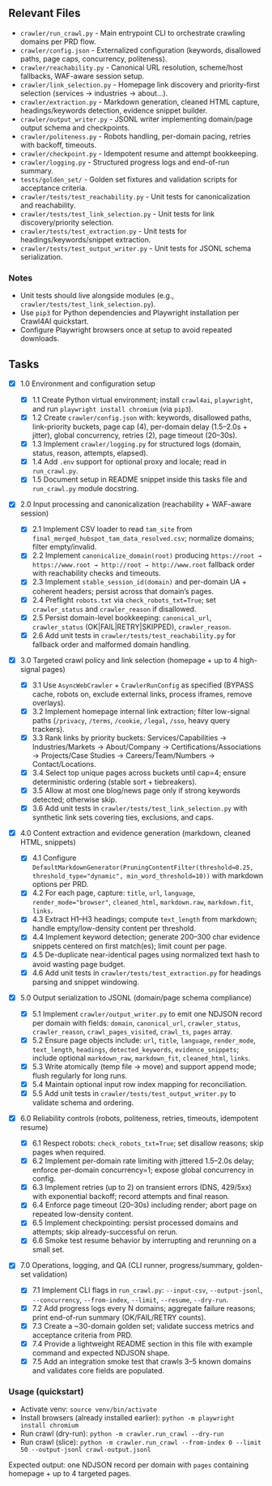 <!--
Purpose: Task list derived from PRD to implement a targeted domain crawler using Crawl4AI.
Description: High-level parent tasks with detailed sub-tasks, aligned with `prd-targeted-domain-crawler.md` and `generate-tasks-from-prd.md`.
Key Sections: Relevant Files, Notes, Tasks.
AIDEV-NOTE: Sub-tasks added after user confirmation per process.
-->

## Relevant Files

- `crawler/run_crawl.py` - Main entrypoint CLI to orchestrate crawling domains per PRD flow.
- `crawler/config.json` - Externalized configuration (keywords, disallowed paths, page caps, concurrency, politeness).
- `crawler/reachability.py` - Canonical URL resolution, scheme/host fallbacks, WAF-aware session setup.
- `crawler/link_selection.py` - Homepage link discovery and priority-first selection (services → industries → about...).
- `crawler/extraction.py` - Markdown generation, cleaned HTML capture, headings/keywords detection, evidence snippet builder.
- `crawler/output_writer.py` - JSONL writer implementing domain/page output schema and checkpoints.
- `crawler/politeness.py` - Robots handling, per-domain pacing, retries with backoff, timeouts.
- `crawler/checkpoint.py` - Idempotent resume and attempt bookkeeping.
- `crawler/logging.py` - Structured progress logs and end-of-run summary.
- `tests/golden_set/` - Golden set fixtures and validation scripts for acceptance criteria.
- `crawler/tests/test_reachability.py` - Unit tests for canonicalization and reachability.
- `crawler/tests/test_link_selection.py` - Unit tests for link discovery/priority selection.
- `crawler/tests/test_extraction.py` - Unit tests for headings/keywords/snippet extraction.
- `crawler/tests/test_output_writer.py` - Unit tests for JSONL schema serialization.

### Notes

- Unit tests should live alongside modules (e.g., `crawler/tests/test_link_selection.py`).
- Use `pip3` for Python dependencies and Playwright installation per Crawl4AI quickstart.
- Configure Playwright browsers once at setup to avoid repeated downloads.

## Tasks

- [x] 1.0 Environment and configuration setup

  - [x] 1.1 Create Python virtual environment; install `crawl4ai`, `playwright`, and run `playwright install chromium` (via `pip3`).
  - [x] 1.2 Create `crawler/config.json` with: keywords, disallowed paths, link-priority buckets, page cap (4), per-domain delay (1.5–2.0s + jitter), global concurrency, retries (2), page timeout (20–30s).
  - [x] 1.3 Implement `crawler/logging.py` for structured logs (domain, status, reason, attempts, elapsed).
  - [x] 1.4 Add `.env` support for optional proxy and locale; read in `run_crawl.py`.
  - [x] 1.5 Document setup in README snippet inside this tasks file and `run_crawl.py` module docstring.

- [x] 2.0 Input processing and canonicalization (reachability + WAF-aware session)

  - [x] 2.1 Implement CSV loader to read `tam_site` from `final_merged_hubspot_tam_data_resolved.csv`; normalize domains; filter empty/invalid.
  - [x] 2.2 Implement `canonicalize_domain(root)` producing `https://root → https://www.root → http://root → http://www.root` fallback order with reachability checks and timeouts.
  - [x] 2.3 Implement `stable_session_id(domain)` and per-domain UA + coherent headers; persist across that domain’s pages.
  - [x] 2.4 Preflight `robots.txt` via `check_robots_txt=True`; set `crawler_status` and `crawler_reason` if disallowed.
  - [x] 2.5 Persist domain-level bookkeeping: `canonical_url`, `crawler_status` (OK|FAIL|RETRY|SKIPPED), `crawler_reason`.
  - [x] 2.6 Add unit tests in `crawler/tests/test_reachability.py` for fallback order and malformed domain handling.

- [x] 3.0 Targeted crawl policy and link selection (homepage + up to 4 high-signal pages)

  - [x] 3.1 Use `AsyncWebCrawler` + `CrawlerRunConfig` as specified (BYPASS cache, robots on, exclude external links, process iframes, remove overlays).
  - [x] 3.2 Implement homepage internal link extraction; filter low-signal paths (`/privacy`, `/terms`, `/cookie`, `/legal`, `/sso`, heavy query trackers).
  - [x] 3.3 Rank links by priority buckets: Services/Capabilities → Industries/Markets → About/Company → Certifications/Associations → Projects/Case Studies → Careers/Team/Numbers → Contact/Locations.
  - [x] 3.4 Select top unique pages across buckets until cap=4; ensure deterministic ordering (stable sort + tiebreakers).
  - [x] 3.5 Allow at most one blog/news page only if strong keywords detected; otherwise skip.
  - [x] 3.6 Add unit tests in `crawler/tests/test_link_selection.py` with synthetic link sets covering ties, exclusions, and caps.

- [x] 4.0 Content extraction and evidence generation (markdown, cleaned HTML, snippets)

  - [x] 4.1 Configure `DefaultMarkdownGenerator(PruningContentFilter(threshold≈0.25, threshold_type="dynamic", min_word_threshold=10))` with markdown options per PRD.
  - [x] 4.2 For each page, capture: `title`, `url`, `language`, `render_mode="browser"`, `cleaned_html`, `markdown.raw`, `markdown.fit`, `links`.
  - [x] 4.3 Extract H1–H3 headings; compute `text_length` from markdown; handle empty/low-density content per threshold.
  - [x] 4.4 Implement keyword detection; generate 200–300 char evidence snippets centered on first match(es); limit count per page.
  - [x] 4.5 De-duplicate near-identical pages using normalized text hash to avoid wasting page budget.
  - [x] 4.6 Add unit tests in `crawler/tests/test_extraction.py` for headings parsing and snippet windowing.

- [x] 5.0 Output serialization to JSONL (domain/page schema compliance)

  - [x] 5.1 Implement `crawler/output_writer.py` to emit one NDJSON record per domain with fields: `domain`, `canonical_url`, `crawler_status`, `crawler_reason`, `crawl_pages_visited`, `crawl_ts`, `pages` array.
  - [x] 5.2 Ensure page objects include: `url`, `title`, `language`, `render_mode`, `text_length`, `headings`, `detected_keywords`, `evidence_snippets`; include optional `markdown_raw`, `markdown_fit`, `cleaned_html`, `links`.
  - [x] 5.3 Write atomically (temp file → move) and support append mode; flush regularly for long runs.
  - [x] 5.4 Maintain optional input row index mapping for reconciliation.
  - [x] 5.5 Add unit tests in `crawler/tests/test_output_writer.py` to validate schema and ordering.

- [x] 6.0 Reliability controls (robots, politeness, retries, timeouts, idempotent resume)

  - [x] 6.1 Respect robots: `check_robots_txt=True`; set disallow reasons; skip pages when required.
  - [x] 6.2 Implement per-domain rate limiting with jittered 1.5–2.0s delay; enforce per-domain concurrency=1; expose global concurrency in config.
  - [x] 6.3 Implement retries (up to 2) on transient errors (DNS, 429/5xx) with exponential backoff; record attempts and final reason.
  - [x] 6.4 Enforce page timeout (20–30s) including render; abort page on repeated low-density content.
  - [x] 6.5 Implement checkpointing: persist processed domains and attempts; skip already-successful on rerun.
  - [x] 6.6 Smoke test resume behavior by interrupting and rerunning on a small set.

- [x] 7.0 Operations, logging, and QA (CLI runner, progress/summary, golden-set validation)

  - [x] 7.1 Implement CLI flags in `run_crawl.py`: `--input-csv`, `--output-jsonl`, `--concurrency`, `--from-index`, `--limit`, `--resume`, `--dry-run`.
  - [x] 7.2 Add progress logs every N domains; aggregate failure reasons; print end-of-run summary (OK/FAIL/RETRY counts).
  - [x] 7.3 Create a ~30-domain golden set; validate success metrics and acceptance criteria from PRD.
  - [x] 7.4 Provide a lightweight README section in this file with example command and expected NDJSON shape.
  - [x] 7.5 Add an integration smoke test that crawls 3–5 known domains and validates core fields are populated.

### Usage (quickstart)

- Activate venv: `source venv/bin/activate`
- Install browsers (already installed earlier): `python -m playwright install chromium`
- Run crawl (dry-run): `python -m crawler.run_crawl --dry-run`
- Run crawl (slice): `python -m crawler.run_crawl --from-index 0 --limit 50 --output-jsonl crawl-output.jsonl`

Expected output: one NDJSON record per domain with `pages` containing homepage + up to 4 targeted pages.
